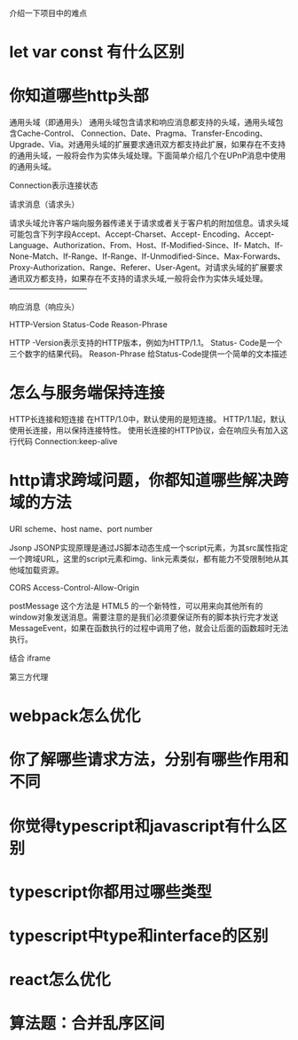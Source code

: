 介绍一下项目中的难点

# let var const 有什么区别

# 你知道哪些http头部

通用头域（即通用头）
通用头域包含请求和响应消息都支持的头域，通用头域包含Cache-Control、 Connection、Date、Pragma、Transfer-Encoding、Upgrade、Via。对通用头域的扩展要求通讯双方都支持此扩展，如果存在不支持的通用头域，一般将会作为实体头域处理。下面简单介绍几个在UPnP消息中使用的通用头域。

Connection表示连接状态

请求消息（请求头）

请求头域允许客户端向服务器传递关于请求或者关于客户机的附加信息。请求头域可能包含下列字段Accept、Accept-Charset、Accept- Encoding、Accept-Language、Authorization、From、Host、If-Modified-Since、If- Match、If-None-Match、If-Range、If-Range、If-Unmodified-Since、Max-Forwards、 Proxy-Authorization、Range、Referer、User-Agent。对请求头域的扩展要求通讯双方都支持，如果存在不支持的请求头域,一般将会作为实体头域处理。
——————————

响应消息（响应头）

HTTP-Version Status-Code Reason-Phrase

HTTP -Version表示支持的HTTP版本，例如为HTTP/1.1。
Status- Code是一个三个数字的结果代码。
Reason-Phrase 给Status-Code提供一个简单的文本描述

# 怎么与服务端保持连接

HTTP长连接和短连接
在HTTP/1.0中，默认使用的是短连接。
HTTP/1.1起，默认使用长连接，用以保持连接特性。
使用长连接的HTTP协议，会在响应头有加入这行代码 Connection:keep-alive

# http请求跨域问题，你都知道哪些解决跨域的方法

URI scheme、host name、port number

Jsonp
JSONP实现原理是通过JS脚本动态生成一个script元素，为其src属性指定一个跨域URL，这里的script元素和img、link元素类似，都有能力不受限制地从其他域加载资源。

CORS
Access-Control-Allow-Origin

postMessage
这个方法是 HTML5 的一个新特性，可以用来向其他所有的window对象发送消息。需要注意的是我们必须要保证所有的脚本执行完才发送MessageEvent，如果在函数执行的过程中调用了他，就会让后面的函数超时无法执行。

结合 iframe

第三方代理

# webpack怎么优化

# 你了解哪些请求方法，分别有哪些作用和不同

# 你觉得typescript和javascript有什么区别

# typescript你都用过哪些类型

# typescript中type和interface的区别

# react怎么优化

# 算法题：合并乱序区间
